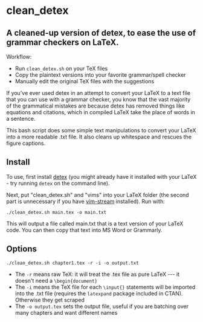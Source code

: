 # clean_detex
## A cleaned-up version of detex, to ease the use of grammar checkers on LaTeX.

Workflow:
- Run `clean_detex.sh` on your TeX files
- Copy the plaintext versions into your favorite grammar/spell checker
- Manually edit the original TeX files with the suggestions

If you've ever used detex in an attempt to convert your LaTeX to a text file that you can use with a grammar checker, you know that the vast majority of the grammatical mistakes are because detex has removed things like equations and citations, which in compiled LaTeX take the place of words in a sentence.

This bash script does some simple text manipulations to convert your LaTeX into a more readable .txt file. It also cleans up whitespace and rescues the figure captions.

## Install

To use, first install [detex](https://ctan.org/pkg/detex?lang=en) (you might already have it installed with your LaTeX - try running `detex` on the command line).

Next, put "clean_detex.sh" and "vims" into your LaTeX folder (the second part is unnecessary if you have [vim-stream](https://github.com/MilesCranmer/vim-stream) installed). Run with:

```
./clean_detex.sh main.tex -o main.txt
```

This will output a file called main.txt that is a text version of your LaTeX code. You can then copy that text into MS Word or Grammarly.

## Options


```
./clean_detex.sh chapter1.tex -r -i -o output.txt
```

- The `-r` means raw TeX: it will treat the .tex file as pure LaTeX --- it doesn't need  a `\begin{document}`
- The `-i` means the TeX file for each `\input{}` statements will be imported into the .txt file (requires the `latexpand` package included in CTAN). Otherwise they get scraped
- The `-o output.tex` sets the output file, useful if you are batching over many chapters and want different names


